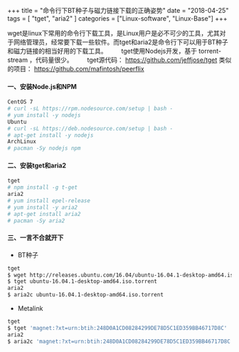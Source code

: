 +++
title = "命令行下BT种子与磁力链接下载的正确姿势"
date = "2018-04-25"
tags = [ "tget", "aria2" ]
categories = ["Linux-software", "Linux-Base"]
+++

wget是linux下常用的命令行下载工具，是Linux用户是必不可少的工具，尤其对于网络管理员，经常要下载一些软件。而tget和aria2是命令行下可以用于BT种子和磁力链接的相当好用的下载工具。
　　tget使用Nodejs开发，基于 torrent-stream ，代码量很少。
　　tget源代码： https://github.com/jeffjose/tget 类似的项目： https://github.com/mafintosh/peerflix 

#### 一、安装Node.js和NPM

```bash
CentOS 7
# curl -sL https://rpm.nodesource.com/setup | bash -
# yum install -y nodejs
Ubuntu
# curl -sL https://deb.nodesource.com/setup | bash - 
# apt-get install -y nodejs  
ArchLinux
# pacman -Sy nodejs npm
```

#### 二、安装tget和aria2

```bash
tget
# npm install -g t-get
aria2
# yum install epel-release
# yum install -y aria2
# apt-get install aria2
# pacman -Sy aria2
```

#### 三、一言不合就开下

* BT种子

```bash
tget
$ wget http://releases.ubuntu.com/16.04/ubuntu-16.04.1-desktop-amd64.iso.torrent
$ tget ubuntu-16.04.1-desktop-amd64.iso.torrent 
aria2
$ aria2c ubuntu-16.04.1-desktop-amd64.iso.torrent 
```
* Metalink

```bash
tget
$ tget 'magnet:?xt=urn:btih:248D0A1CD08284299DE78D5C1ED359BB46717D8C'
aria2
$ aria2c 'magnet:?xt=urn:btih:248D0A1CD08284299DE78D5C1ED359BB46717D8C'
```